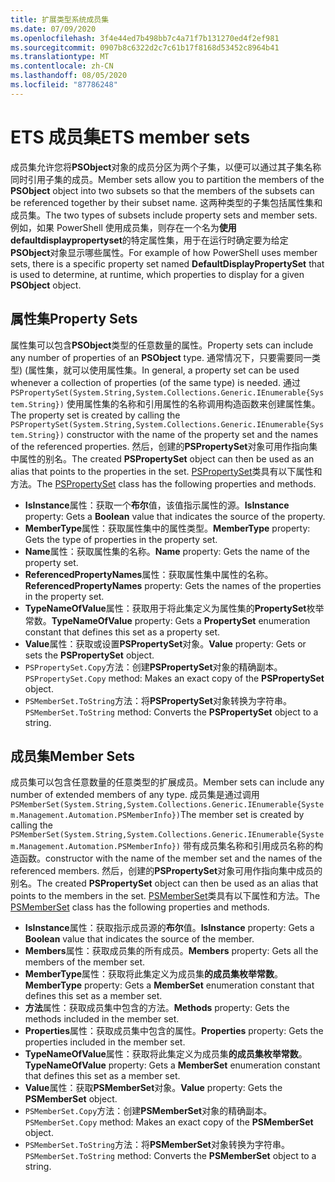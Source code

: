 ```yaml
---
title: 扩展类型系统成员集
ms.date: 07/09/2020
ms.openlocfilehash: 3f4e44ed7b498bb7c4a71f7b131270ed4f2ef981
ms.sourcegitcommit: 0907b8c6322d2c7c61b17f8168d53452c8964b41
ms.translationtype: MT
ms.contentlocale: zh-CN
ms.lasthandoff: 08/05/2020
ms.locfileid: "87786248"
---
```

# <a name="ets-member-sets"></a><span data-ttu-id="0693a-102">ETS 成员集</span><span class="sxs-lookup"><span data-stu-id="0693a-102">ETS member sets</span></span>

<span data-ttu-id="0693a-103">成员集允许您将**PSObject**对象的成员分区为两个子集，以便可以通过其子集名称同时引用子集的成员。</span><span class="sxs-lookup"><span data-stu-id="0693a-103">Member sets allow you to partition the members of the **PSObject** object into two subsets so that the members of the subsets can be referenced together by their subset name.</span></span> <span data-ttu-id="0693a-104">这两种类型的子集包括属性集和成员集。</span><span class="sxs-lookup"><span data-stu-id="0693a-104">The two types of subsets include property sets and member sets.</span></span> <span data-ttu-id="0693a-105">例如，如果 PowerShell 使用成员集，则存在一个名为**使用 defaultdisplaypropertyset**的特定属性集，用于在运行时确定要为给定**PSObject**对象显示哪些属性。</span><span class="sxs-lookup"><span data-stu-id="0693a-105">For example of how PowerShell uses member sets, there is a specific property set named **DefaultDisplayPropertySet** that is used to determine, at runtime, which properties to display for a given **PSObject** object.</span></span>

## <a name="property-sets"></a><span data-ttu-id="0693a-106">属性集</span><span class="sxs-lookup"><span data-stu-id="0693a-106">Property Sets</span></span>

<span data-ttu-id="0693a-107">属性集可以包含**PSObject**类型的任意数量的属性。</span><span class="sxs-lookup"><span data-stu-id="0693a-107">Property sets can include any number of properties of an **PSObject** type.</span></span> <span data-ttu-id="0693a-108">通常情况下，只要需要同一类型)  (属性集，就可以使用属性集。</span><span class="sxs-lookup"><span data-stu-id="0693a-108">In general, a property set can be used whenever a collection of properties (of the same type) is needed.</span></span> <span data-ttu-id="0693a-109">通过 `PSPropertySet(System.String,System.Collections.Generic.IEnumerable{System.String})` 使用属性集的名称和引用属性的名称调用构造函数来创建属性集。</span><span class="sxs-lookup"><span data-stu-id="0693a-109">The property set is created by calling the `PSPropertySet(System.String,System.Collections.Generic.IEnumerable{System.String})` constructor with the name of the property set and the names of the referenced properties.</span></span> <span data-ttu-id="0693a-110">然后，创建的**PSPropertySet**对象可用作指向集中属性的别名。</span><span class="sxs-lookup"><span data-stu-id="0693a-110">The created **PSPropertySet** object can then be used as an alias that points to the properties in the set.</span></span> <span data-ttu-id="0693a-111">[PSPropertySet](/dotnet/api/system.management.automation.pspropertyset)类具有以下属性和方法。</span><span class="sxs-lookup"><span data-stu-id="0693a-111">The [PSPropertySet](/dotnet/api/system.management.automation.pspropertyset) class has the following properties and methods.</span></span>

- <span data-ttu-id="0693a-112">**IsInstance**属性：获取一个**布尔**值，该值指示属性的源。</span><span class="sxs-lookup"><span data-stu-id="0693a-112">**IsInstance** property: Gets a **Boolean** value that indicates the source of the property.</span></span>
- <span data-ttu-id="0693a-113">**MemberType**属性：获取属性集中的属性类型。</span><span class="sxs-lookup"><span data-stu-id="0693a-113">**MemberType** property: Gets the type of properties in the property set.</span></span>
- <span data-ttu-id="0693a-114">**Name**属性：获取属性集的名称。</span><span class="sxs-lookup"><span data-stu-id="0693a-114">**Name** property: Gets the name of the property set.</span></span>
- <span data-ttu-id="0693a-115">**ReferencedPropertyNames**属性：获取属性集中属性的名称。</span><span class="sxs-lookup"><span data-stu-id="0693a-115">**ReferencedPropertyNames** property: Gets the names of the properties in the property set.</span></span>
- <span data-ttu-id="0693a-116">**TypeNameOfValue**属性：获取用于将此集定义为属性集的**PropertySet**枚举常数。</span><span class="sxs-lookup"><span data-stu-id="0693a-116">**TypeNameOfValue** property: Gets a **PropertySet** enumeration constant that defines this set as a property set.</span></span>
- <span data-ttu-id="0693a-117">**Value**属性：获取或设置**PSPropertySet**对象。</span><span class="sxs-lookup"><span data-stu-id="0693a-117">**Value** property: Gets or sets the **PSPropertySet** object.</span></span>
- <span data-ttu-id="0693a-118">`PSPropertySet.Copy`方法：创建**PSPropertySet**对象的精确副本。</span><span class="sxs-lookup"><span data-stu-id="0693a-118">`PSPropertySet.Copy` method: Makes an exact copy of the **PSPropertySet** object.</span></span>
- <span data-ttu-id="0693a-119">`PSMemberSet.ToString`方法：将**PSPropertySet**对象转换为字符串。</span><span class="sxs-lookup"><span data-stu-id="0693a-119">`PSMemberSet.ToString` method: Converts the **PSPropertySet** object to a string.</span></span>

## <a name="member-sets"></a><span data-ttu-id="0693a-120">成员集</span><span class="sxs-lookup"><span data-stu-id="0693a-120">Member Sets</span></span>

<span data-ttu-id="0693a-121">成员集可以包含任意数量的任意类型的扩展成员。</span><span class="sxs-lookup"><span data-stu-id="0693a-121">Member sets can include any number of extended members of any type.</span></span> <span data-ttu-id="0693a-122">成员集是通过调用`PSMemberSet(System.String,System.Collections.Generic.IEnumerable{System.Management.Automation.PSMemberInfo})`</span><span class="sxs-lookup"><span data-stu-id="0693a-122">The member set is created by calling the `PSMemberSet(System.String,System.Collections.Generic.IEnumerable{System.Management.Automation.PSMemberInfo})`</span></span>
<span data-ttu-id="0693a-123">带有成员集名称和引用成员名称的构造函数。</span><span class="sxs-lookup"><span data-stu-id="0693a-123">constructor with the name of the member set and the names of the referenced members.</span></span> <span data-ttu-id="0693a-124">然后，创建的**PSPropertySet**对象可用作指向集中成员的别名。</span><span class="sxs-lookup"><span data-stu-id="0693a-124">The created **PSPropertySet** object can then be used as an alias that points to the members in the set.</span></span> <span data-ttu-id="0693a-125">[PSMemberSet](/dotnet/api/system.management.automation.psmemberset)类具有以下属性和方法。</span><span class="sxs-lookup"><span data-stu-id="0693a-125">The [PSMemberSet](/dotnet/api/system.management.automation.psmemberset) class has the following properties and methods.</span></span>

- <span data-ttu-id="0693a-126">**IsInstance**属性：获取指示成员源的**布尔**值。</span><span class="sxs-lookup"><span data-stu-id="0693a-126">**IsInstance** property: Gets a **Boolean** value that indicates the source of the member.</span></span>
- <span data-ttu-id="0693a-127">**Members**属性：获取成员集的所有成员。</span><span class="sxs-lookup"><span data-stu-id="0693a-127">**Members** property: Gets all the members of the member set.</span></span>
- <span data-ttu-id="0693a-128">**MemberType**属性：获取将此集定义为成员集**的成员集枚举常数**。</span><span class="sxs-lookup"><span data-stu-id="0693a-128">**MemberType** property: Gets a **MemberSet** enumeration constant that defines this set as a member set.</span></span>
- <span data-ttu-id="0693a-129">**方法**属性：获取成员集中包含的方法。</span><span class="sxs-lookup"><span data-stu-id="0693a-129">**Methods** property: Gets the methods included in the member set.</span></span>
- <span data-ttu-id="0693a-130">**Properties**属性：获取成员集中包含的属性。</span><span class="sxs-lookup"><span data-stu-id="0693a-130">**Properties** property: Gets the properties included in the member set.</span></span>
- <span data-ttu-id="0693a-131">**TypeNameOfValue**属性：获取将此集定义为成员集**的成员集枚举常数**。</span><span class="sxs-lookup"><span data-stu-id="0693a-131">**TypeNameOfValue** property: Gets a **MemberSet** enumeration constant that defines this set as a member set.</span></span>
- <span data-ttu-id="0693a-132">**Value**属性：获取**PSMemberSet**对象。</span><span class="sxs-lookup"><span data-stu-id="0693a-132">**Value** property: Gets the **PSMemberSet** object.</span></span>
- <span data-ttu-id="0693a-133">`PSMemberSet.Copy`方法：创建**PSMemberSet**对象的精确副本。</span><span class="sxs-lookup"><span data-stu-id="0693a-133">`PSMemberSet.Copy` method: Makes an exact copy of the **PSMemberSet** object.</span></span>
- <span data-ttu-id="0693a-134">`PSMemberSet.ToString`方法：将**PSMemberSet**对象转换为字符串。</span><span class="sxs-lookup"><span data-stu-id="0693a-134">`PSMemberSet.ToString` method: Converts the **PSMemberSet** object to a string.</span></span>
